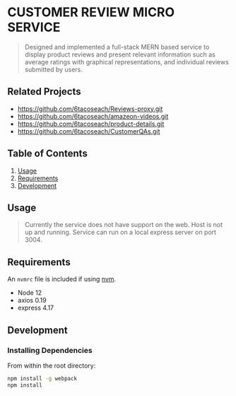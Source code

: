 # CUSTOMER REVIEW MICRO SERVICE

> Designed and implemented a full-stack MERN based service to display product reviews and present relevant information such as average ratings with graphical representations, and individual reviews submitted by users.

## Related Projects

  - https://github.com/6tacoseach/Reviews-proxy.git
  - https://github.com/6tacoseach/amazeon-videos.git
  - https://github.com/6tacoseach/product-details.git
  - https://github.com/6tacoseach/CustomerQAs.git

## Table of Contents

1. [Usage](#Usage)
1. [Requirements](#requirements)
1. [Development](#development)

## Usage

> Currently the service does not have support on the web. Host is not up and running. Service can run on a local express server on port 3004.

## Requirements

An `nvmrc` file is included if using [nvm](https://github.com/creationix/nvm).

- Node 12
- axios 0.19
- express 4.17

## Development

### Installing Dependencies

From within the root directory:

```sh
npm install -g webpack
npm install
```

